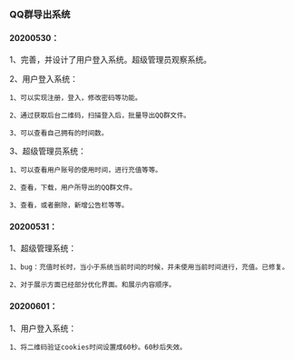 ### QQ群导出系统



#### 20200530：
  
  1、完善，并设计了用户登入系统。超级管理员观察系统。

  2、用户登入系统：

    1、可以实现注册，登入，修改密码等功能。

    2、通过获取后台二维码，扫描登入后，批量导出QQ群文件。

    3、可以查看自己拥有的时间数。

  3、超级管理员系统：

    1、可以查看用户账号的使用时间，进行充值等等。

    2、查看，下载，用户所导出的QQ群文件。

    3、查看，或者删除，新增公告栏等等。

#### 20200531：

  1、超级管理系统：
    
    1、bug：充值时长时，当小于系统当前时间的时候，并未使用当前时间进行，充值。已修复。
    
    2、对于展示方面已经部分优化界面。和展示内容顺序。
    
#### 20200601：
  
  1、用户登入系统：
    
    1、将二维码验证cookies时间设置成60秒。60秒后失效。
